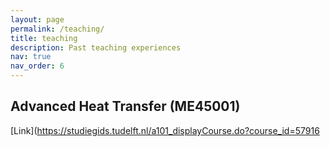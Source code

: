 ```yaml
---
layout: page
permalink: /teaching/
title: teaching
description: Past teaching experiences
nav: true
nav_order: 6
---
```


## Advanced Heat Transfer (ME45001)

[Link](https://studiegids.tudelft.nl/a101_displayCourse.do?course_id=57916